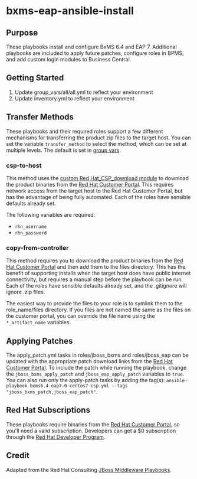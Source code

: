 # bxms-eap-ansible-install

## Purpose
These playbooks install and configure BxMS 6.4 and EAP 7. Additional playbooks are included to apply future patches, configure roles in BPMS, and add custom login modules to Business Central.

## Getting Started

1. Update group_vars/all/all.yml to reflect your environment
2. Update inventory.yml to reflect your environment


## Transfer Methods

These playbooks and their required roles support a few different mechanisms for transferring the product zip files to the target host. You can set the variable `transfer_method` to select the method, which can be set at multiple levels. The default is set in [group vars](https://github.com/eleanordare/bxms-eap-ansible-install/tree/master/group_vars/all/all.yml).

### csp-to-host
This method uses the [custom Red Hat_CSP_download module](https://github.com/sabre1041/redhat-csp-download) to download the product binaries from the [Red Hat Customer Portal](https://access.redhat.com/downloads/). This requires network access from the target host to the Red Hat Customer Portal, but has the advantage of being fully automated. Each of the roles have sensible defaults already set.

The following variables are required:
- `rhn_username`
- `rhn_password`

### copy-from-controller
This method requires you to download the product binaries from the [Red Hat Customer Portal](https://access.redhat.com/downloads/) and then add them to the files directory. This has the benefit of supporting installs when the target host does have public internet connectivity, but requires a manual step before the playbook can be run. Each of the roles have sensible defaults already set, and the .gitignore will ignore .zip files.

The easiest way to provide the files to your role is to symlink them to the role_name/files directory. If you files are not named the same as the files on the customer portal, you can override the file name using the `*_artifact_name` variables.


## Applying Patches
The apply_patch.yml tasks in roles/jboss_bxms and roles/jboss_eap can be updated with the appropriate patch download links from the [Red Hat Customer Portal](https://access.redhat.com/downloads/). To include the patch while running the playbook, change the `jboss_bxms_apply_patch` and `jboss_eap_apply_patch` variables to `true`. You can also run only the apply-patch tasks by adding the tag(s): `ansible-playbook bxms6.4-eap7.0-centos7-csp.yml --tags "jboss_bxms_patch,jboss_eap_patch"`.


## Red Hat Subscriptions

These playbooks require binaries from the [Red Hat Customer Portal](https://access.redhat.com/downloads/), so you'll need a valid subscription. Developers can get a $0 subscription through the [Red Hat Developer Program](http://developers.redhat.com/products/eap/download/).



## Credit
Adapted from the Red Hat Consulting [JBoss Middleware Playbooks](https://github.com/rhtconsulting/ansible-middleware-playbooks).
